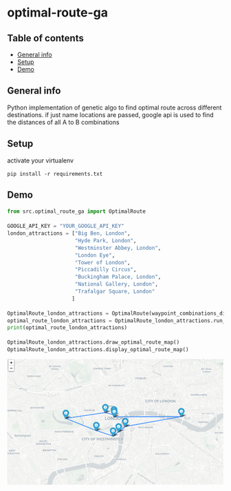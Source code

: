 # optimal-route-ga

## Table of contents
* [General info](#general-info)
* [Setup](#setup)
* [Demo](#demo)

## General info
Python implementation of genetic algo to find optimal route across different destinations.
if just name locations are passed, google api is used to find the distances of all A to B combinations

## Setup
activate your virtualenv
```
pip install -r requirements.txt
```
## Demo
```python
from src.optimal_route_ga import OptimalRoute

GOOGLE_API_KEY = "YOUR_GOOGLE_API_KEY"
london_attractions = ["Big Ben, London", 
                      "Hyde Park, London",
                      "Westminster Abbey, London",
                      "London Eye",
                      "Tower of London",
                      "Piccadilly Circus",
                      "Buckingham Palace, London",
                      "National Gallery, London",
                      "Trafalgar Square, London"
                     ]
          
OptimalRoute_london_attractions = OptimalRoute(waypoint_combinations_distance_df=None,waypoints_lst = london_attractions,api_key=GOOGLE_API_KEY,verbose=False)
optimal_route_london_attractions = OptimalRoute_london_attractions.run_genetic_algorithm()
print(optimal_route_london_attractions)

OptimalRoute_london_attractions.draw_optimal_route_map()
OptimalRoute_london_attractions.display_optimal_route_map()

```
![alt text](https://github.com/kostasvog1/optimal-route-ga/blob/master/plots/optimal_route_ga_demo_img1.PNG?raw=true)

